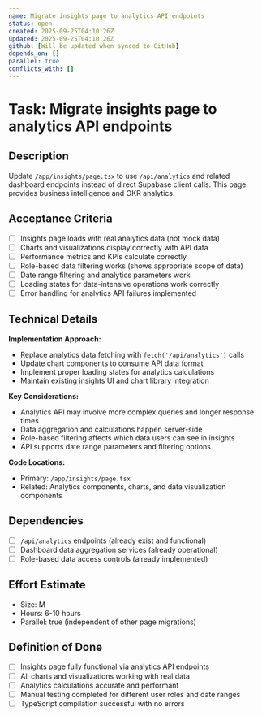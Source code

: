 ```yaml
---
name: Migrate insights page to analytics API endpoints
status: open
created: 2025-09-25T04:10:26Z
updated: 2025-09-25T04:10:26Z
github: [Will be updated when synced to GitHub]
depends_on: []
parallel: true
conflicts_with: []
---
```


# Task: Migrate insights page to analytics API endpoints

## Description
Update `/app/insights/page.tsx` to use `/api/analytics` and related dashboard endpoints instead of direct Supabase client calls. This page provides business intelligence and OKR analytics.

## Acceptance Criteria
- [ ] Insights page loads with real analytics data (not mock data)
- [ ] Charts and visualizations display correctly with API data
- [ ] Performance metrics and KPIs calculate correctly
- [ ] Role-based data filtering works (shows appropriate scope of data)
- [ ] Date range filtering and analytics parameters work
- [ ] Loading states for data-intensive operations work correctly
- [ ] Error handling for analytics API failures implemented

## Technical Details
**Implementation Approach:**
- Replace analytics data fetching with `fetch('/api/analytics')` calls
- Update chart components to consume API data format
- Implement proper loading states for analytics calculations
- Maintain existing insights UI and chart library integration

**Key Considerations:**
- Analytics API may involve more complex queries and longer response times
- Data aggregation and calculations happen server-side
- Role-based filtering affects which data users can see in insights
- API supports date range parameters and filtering options

**Code Locations:**
- Primary: `/app/insights/page.tsx`
- Related: Analytics components, charts, and data visualization components

## Dependencies
- [ ] `/api/analytics` endpoints (already exist and functional)
- [ ] Dashboard data aggregation services (already operational)
- [ ] Role-based data access controls (already implemented)

## Effort Estimate
- Size: M
- Hours: 6-10 hours
- Parallel: true (independent of other page migrations)

## Definition of Done
- [ ] Insights page fully functional via analytics API endpoints
- [ ] All charts and visualizations working with real data
- [ ] Analytics calculations accurate and performant
- [ ] Manual testing completed for different user roles and date ranges
- [ ] TypeScript compilation successful with no errors